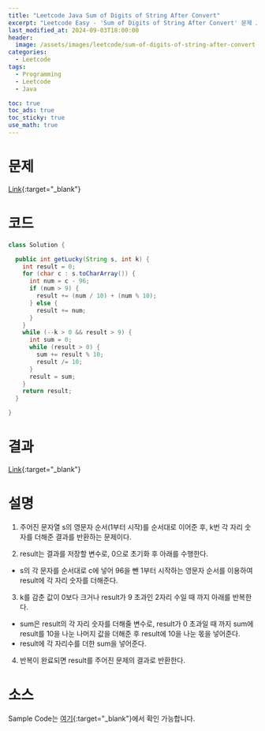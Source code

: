 ```yaml
---
title: "Leetcode Java Sum of Digits of String After Convert"
excerpt: "Leetcode Easy - 'Sum of Digits of String After Convert' 문제 Java 풀이"
last_modified_at: 2024-09-03T18:00:00
header:
  image: /assets/images/leetcode/sum-of-digits-of-string-after-convert.png
categories:
  - Leetcode
tags:
  - Programming
  - Leetcode
  - Java

toc: true
toc_ads: true
toc_sticky: true
use_math: true
---
```

# 문제
[Link](https://leetcode.com/problems/sum-of-digits-of-string-after-convert/){:target="_blank"}

# 코드
```java
class Solution {

  public int getLucky(String s, int k) {
    int result = 0;
    for (char c : s.toCharArray()) {
      int num = c - 96;
      if (num > 9) {
        result += (num / 10) + (num % 10);
      } else {
        result += num;
      }
    }
    while (--k > 0 && result > 9) {
      int sum = 0;
      while (result > 0) {
        sum += result % 10;
        result /= 10;
      }
      result = sum;
    }
    return result;
  }

}
```

# 결과
[Link](https://leetcode.com/problems/sum-of-digits-of-string-after-convert/submissions/1377488412/){:target="_blank"}

# 설명
1. 주어진 문자열 s의 영문자 순서(1부터 시작)를 순서대로 이어준 후, k번 각 자리 숫자를 더해준 결과를 반환하는 문제이다.

2. result는 결과를 저장할 변수로, 0으로 초기화 후 아래를 수행한다.
- s의 각 문자를 순서대로 c에 넣어 96을 뺀 1부터 시작하는 영문자 순서를 이용하여 result에 각 자리 숫자를 더해준다.

3. k를 감춘 값이 0보다 크거나 result가 9 초과인 2자리 수일 때 까지 아래를 반복한다.
- sum은 result의 각 자리 숫자를 더해줄 변수로, result가 0 초과일 때 까지 sum에 result를 10을 나눈 나머지 값을 더해준 후 result에 10을 나눈 몫을 넣어준다.
- result에 각 자리수를 더한 sum을 넣어준다.

4. 반복이 완료되면 result를 주어진 문제의 결과로 반환한다.

# 소스
Sample Code는 [여기](https://github.com/GracefulSoul/leetcode/blob/master/src/main/java/gracefulsoul/problems/SumOfDigitsOfStringAfterConvert.java){:target="_blank"}에서 확인 가능합니다.